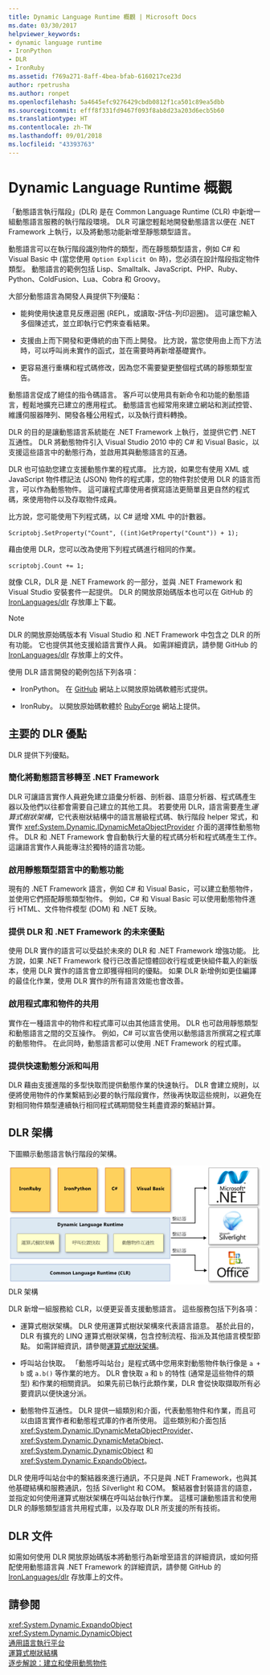 ```yaml
---
title: Dynamic Language Runtime 概觀 | Microsoft Docs
ms.date: 03/30/2017
helpviewer_keywords:
- dynamic language runtime
- IronPython
- DLR
- IronRuby
ms.assetid: f769a271-8aff-4bea-bfab-6160217ce23d
author: rpetrusha
ms.author: ronpet
ms.openlocfilehash: 5a4645efc9276429cbdb0812f1ca501c89ea5dbb
ms.sourcegitcommit: efff8f331fd9467f093f8ab8d23a203d6ecb5b60
ms.translationtype: HT
ms.contentlocale: zh-TW
ms.lasthandoff: 09/01/2018
ms.locfileid: "43393763"
---
```

# <a name="dynamic-language-runtime-overview"></a>Dynamic Language Runtime 概觀
「動態語言執行階段」(DLR) 是在 Common Language Runtime (CLR) 中新增一組動態語言服務的執行階段環境。 DLR 可讓您輕鬆地開發動態語言以便在 .NET Framework 上執行，以及將動態功能新增至靜態類型語言。  
  
 動態語言可以在執行階段識別物件的類型，而在靜態類型語言，例如 C# 和 Visual Basic 中 (當您使用 `Option Explicit On` 時)，您必須在設計階段指定物件類型。 動態語言的範例包括 Lisp、Smalltalk、JavaScript、PHP、Ruby、Python、ColdFusion、Lua、Cobra 和 Groovy。  
  
 大部分動態語言為開發人員提供下列優點：  
  
-   能夠使用快速意見反應迴圈 (REPL，或讀取-評估-列印迴圈)。 這可讓您輸入多個陳述式，並立即執行它們來查看結果。  
  
-   支援由上而下開發和更傳統的由下而上開發。 比方說，當您使用由上而下方法時，可以呼叫尚未實作的函式，並在需要時再新增基礎實作。  
  
-   更容易進行重構和程式碼修改，因為您不需要變更整個程式碼的靜態類型宣告。  
  
 動態語言促成了絕佳的指令碼語言。 客戶可以使用具有新命令和功能的動態語言，輕鬆地擴充已建立的應用程式。 動態語言也經常用來建立網站和測試控管、維護伺服器陣列、開發各種公用程式，以及執行資料轉換。  
  
 DLR 的目的是讓動態語言系統能在 .NET Framework 上執行，並提供它們 .NET 互通性。 DLR 將動態物件引入 Visual Studio 2010 中的 C# 和 Visual Basic，以支援這些語言中的動態行為，並啟用其與動態語言的互通。  
  
 DLR 也可協助您建立支援動態作業的程式庫。 比方說，如果您有使用 XML 或 JavaScript 物件標記法 (JSON) 物件的程式庫，您的物件對於使用 DLR 的語言而言，可以作為動態物件。 這可讓程式庫使用者撰寫語法更簡單且更自然的程式碼，來使用物件以及存取物件成員。  
  
 比方說，您可能使用下列程式碼，以 C# 遞增 XML 中的計數器。  
  
 `Scriptobj.SetProperty("Count", ((int)GetProperty("Count")) + 1);`  
  
 藉由使用 DLR，您可以改為使用下列程式碼進行相同的作業。  
  
 `scriptobj.Count += 1;`  
  
 就像 CLR，DLR 是 .NET Framework 的一部分，並與 .NET Framework 和 Visual Studio 安裝套件一起提供。 DLR 的開放原始碼版本也可以在 GitHub 的 [IronLanguages/dlr](https://github.com/IronLanguages/dlr) 存放庫上下載。  
  
> [!NOTE]
>  DLR 的開放原始碼版本有 Visual Studio 和 .NET Framework 中包含之 DLR 的所有功能。 它也提供其他支援給語言實作人員。 如需詳細資訊，請參閱 GitHub 的 [IronLanguages/dlr](https://github.com/IronLanguages/dlr) 存放庫上的文件。 
  
 使用 DLR 語言開發的範例包括下列各項：  
  
-   IronPython。 在 [GitHub](https://github.com/IronLanguages/ironpython2) 網站上以開放原始碼軟體形式提供。  
  
-   IronRuby。 以開放原始碼軟體於 [RubyForge](https://go.microsoft.com/fwlink/?LinkId=141044) 網站上提供。  
  
## <a name="primary-dlr-advantages"></a>主要的 DLR 優點  
 DLR 提供下列優點。  
  
### <a name="simplifies-porting-dynamic-languages-to-the-net-framework"></a>簡化將動態語言移轉至 .NET Framework  
 DLR 可讓語言實作人員避免建立語彙分析器、剖析器、語意分析器、程式碼產生器以及他們以往都會需要自己建立的其他工具。 若要使用 DLR，語言需要產生*運算式樹狀架構*，它代表樹狀結構中的語言層級程式碼、執行階段 helper 常式，和實作 <xref:System.Dynamic.IDynamicMetaObjectProvider> 介面的選擇性動態物件。 DLR 和 .NET Framework 會自動執行大量的程式碼分析和程式碼產生工作。 這讓語言實作人員能專注於獨特的語言功能。  
  
### <a name="enables-dynamic-features-in-statically-typed-languages"></a>啟用靜態類型語言中的動態功能  
 現有的 .NET Framework 語言，例如 C# 和 Visual Basic，可以建立動態物件，並使用它們搭配靜態類型物件。 例如，C# 和 Visual Basic 可以使用動態物件進行 HTML、文件物件模型 (DOM) 和 .NET 反映。  
  
### <a name="provides-future-benefits-of-the-dlr-and-net-framework"></a>提供 DLR 和 .NET Framework 的未來優點  
 使用 DLR 實作的語言可以受益於未來的 DLR 和 .NET Framework 增強功能。 比方說，如果 .NET Framework 發行已改善記憶體回收行程或更快組件載入的新版本，使用 DLR 實作的語言會立即獲得相同的優點。 如果 DLR 新增例如更佳編譯的最佳化作業，使用 DLR 實作的所有語言效能也會改善。  
  
### <a name="enables-sharing-of-libraries-and-objects"></a>啟用程式庫和物件的共用  
 實作在一種語言中的物件和程式庫可以由其他語言使用。 DLR 也可啟用靜態類型和動態語言之間的交互操作。 例如，C# 可以宣告使用以動態語言所撰寫之程式庫的動態物件。 在此同時，動態語言都可以使用 .NET Framework 的程式庫。  
  
### <a name="provides-fast-dynamic-dispatch-and-invocation"></a>提供快速動態分派和叫用  
 DLR 藉由支援進階的多型快取而提供動態作業的快速執行。 DLR 會建立規則，以便將使用物件的作業繫結到必要的執行階段實作，然後再快取這些規則，以避免在對相同物件類型連續執行相同程式碼期間發生耗盡資源的繫結計算。  
  
## <a name="dlr-architecture"></a>DLR 架構  
 下圖顯示動態語言執行階段的架構。  
  
 ![Dynamic Language Runtime 架構概觀](../../../docs/framework/reflection-and-codedom/media/dlr-archoverview.png "DLR_ArchOverview")  
DLR 架構  
  
 DLR 新增一組服務給 CLR，以便更妥善支援動態語言。 這些服務包括下列各項：  
  
-   運算式樹狀架構。 DLR 使用運算式樹狀架構來代表語言語意。 基於此目的，DLR 有擴充的 LINQ 運算式樹狀架構，包含控制流程、指派及其他語言模型節點。 如需詳細資訊，請參閱[運算式樹狀架構](https://msdn.microsoft.com/library/fb1d3ed8-d5b0-4211-a71f-dd271529294b)。  
  
-   呼叫站台快取。 「動態呼叫站台」是程式碼中您用來對動態物件執行像是 `a + b` 或 `a.b()` 等作業的地方。 DLR 會快取 `a` 和 `b` 的特性 (通常是這些物件的類型) 和作業的相關資訊。 如果先前已執行此類作業，DLR 會從快取擷取所有必要資訊以便快速分派。  
  
-   動態物件互通性。 DLR 提供一組類別和介面，代表動態物件和作業，而且可以由語言實作者和動態程式庫的作者所使用。 這些類別和介面包括 <xref:System.Dynamic.IDynamicMetaObjectProvider>、<xref:System.Dynamic.DynamicMetaObject>、<xref:System.Dynamic.DynamicObject> 和 <xref:System.Dynamic.ExpandoObject>。  
  
 DLR 使用呼叫站台中的繫結器來進行通訊，不只是與 .NET Framework，也與其他基礎結構和服務通訊，包括 Silverlight 和 COM。 繫結器會封裝語言的語意，並指定如何使用運算式樹狀架構在呼叫站台執行作業。 這樣可讓動態語言和使用 DLR 的靜態類型語言共用程式庫，以及存取 DLR 所支援的所有技術。  
  
## <a name="dlr-documentation"></a>DLR 文件  
 如需如何使用 DLR 開放原始碼版本將動態行為新增至語言的詳細資訊，或如何搭配使用動態語言與 .NET Framework 的詳細資訊，請參閱 GitHub 的 [IronLanguages/dlr](https://github.com/IronLanguages/dlr/tree/master/Docs) 存放庫上的文件。  
  
## <a name="see-also"></a>請參閱  
 <xref:System.Dynamic.ExpandoObject>  
 <xref:System.Dynamic.DynamicObject>  
 [通用語言執行平台](../../../docs/standard/clr.md)  
 [運算式樹狀結構](https://msdn.microsoft.com/library/fb1d3ed8-d5b0-4211-a71f-dd271529294b)  
 [逐步解說：建立和使用動態物件](~/docs/csharp/programming-guide/types/walkthrough-creating-and-using-dynamic-objects.md)
